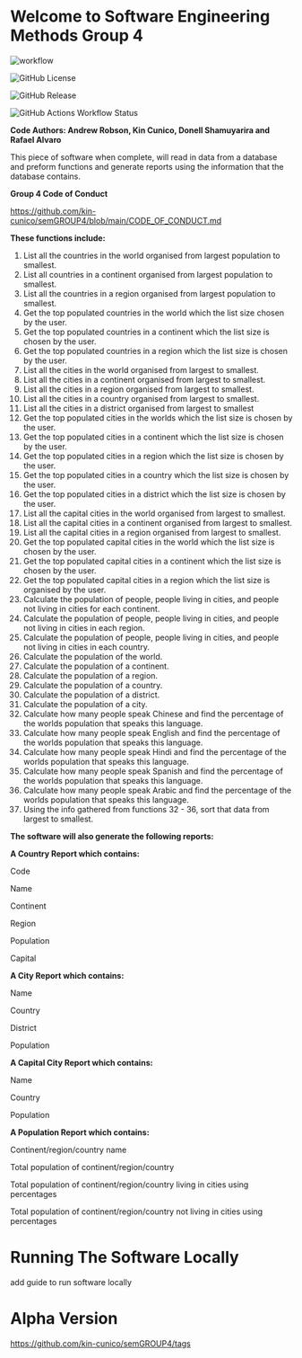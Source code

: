 # Welcome to Software Engineering Methods Group 4

![workflow](https://github.com/kin-cunico/semGROUP4/actions/workflows/main.yml/badge.svg)

![GitHub License](https://img.shields.io/github/license/kin-cunico/semGROUP4)

![GitHub Release](https://img.shields.io/github/v/release/kin-cunico/semGROUP4)

![GitHub Actions Workflow Status](https://img.shields.io/github/actions/workflow/status/kin-cunico/semGROUP4/main.yml)

**Code Authors: Andrew Robson, Kin Cunico, Donell Shamuyarira and Rafael Alvaro**

This piece of software when complete, will read in data from a database and preform functions and generate reports using the information that the database contains.

**Group 4 Code of Conduct**

https://github.com/kin-cunico/semGROUP4/blob/main/CODE_OF_CONDUCT.md


**These functions include:**

1. List all the countries in the world organised from largest population to smallest.
2. List all countries in a continent organised from largest population to smallest.
3. List all the countries in a region organised from largest population to smallest.
4. Get the top populated countries in the world which the list size chosen by the user.
5. Get the top populated countries in a continent which the list size is chosen by the user.
6. Get the top populated countries in a region which the list size is chosen by the user.
7. List all the cities in the world organised from largest to smallest.
8. List all the cities in a continent organised from largest to smallest.
9. List all the cities in a region organised from largest to smallest.
10. List all the cities in a country organised from largest to smallest.
11. List all the cities in a district organised from largest to smallest
12. Get the top populated cities in the worlds which the list size is chosen by the user.
13. Get the top populated cities in a continent which the list size is chosen by the user.
14. Get the top populated cities in a region which the list size is chosen by the user.
15. Get the top populated cities in a country which the list size is chosen by the user.
16. Get the top populated cities in a district which the list size is chosen by the user.
17. List all the capital cities in the world organised from largest to smallest.
18. List all the capital cities in a continent organised from largest to smallest.
19. List all the capital cities in a region organised from largest to smallest.
20. Get the top populated capital cities in the world which the list size is chosen by the user.
21. Get the top populated capital cities in a continent which the list size is chosen by the user.
22. Get the top populated capital cities in a region which the list size is organised by the user.
23. Calculate the population of people, people living in cities, and people not living in cities for each continent.
24. Calculate the population of people, people living in cities, and people not living in cities in each region.
25. Calculate the population of people, people living in cities, and people not living in cities in each country.
26. Calculate the population of the world.
27. Calculate the population of a continent.
28. Calculate the population of a region.
29. Calculate the population of a country.
30. Calculate the population of a district.
31. Calculate the population of a city.
32. Calculate how many people speak Chinese and find the percentage of the worlds population that speaks this language.
33. Calculate how many people speak English and find the percentage of the worlds population that speaks this language.
34. Calculate how many people speak Hindi and find the percentage of the worlds population that speaks this language.
35. Calculate how many people speak Spanish and find the percentage of the worlds population that speaks this language.
36. Calculate how many people speak Arabic and find the percentage of the worlds population that speaks this language.
37. Using the info gathered from functions 32 - 36, sort that data from largest to smallest.

**The software will also generate the following reports:**

**A Country Report which contains:**

Code

Name

Continent

Region

Population

Capital


**A City Report which contains:**

Name

Country

District

Population

**A Capital City Report which contains:**

Name

Country

Population

**A Population Report which contains:**

Continent/region/country name

Total population of continent/region/country

Total population of continent/region/country living in cities using percentages

Total population of continent/region/country not living in cities using percentages

# Running The Software Locally

add guide to run software locally

#  Alpha Version

https://github.com/kin-cunico/semGROUP4/tags




 




